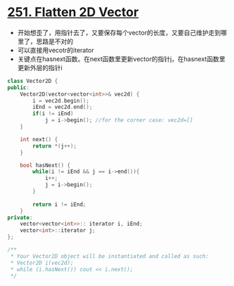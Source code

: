 # [251. Flatten 2D Vector](https://leetcode.com/problems/flatten-2d-vector/#/description)
* 开始想歪了，用指针去了，又要保存每个vector的长度，又要自己维护走到哪里了，思路是不对的
* 可以直接用vecotr的iterator
* 关键点在hasnext函数。在next函数里更新vector的指针j，在hasnext函数里更新外层的指针i

```C++
class Vector2D {
public:
    Vector2D(vector<vector<int>>& vec2d) {
        i = vec2d.begin();
        iEnd = vec2d.end();
        if(i != iEnd)
            j = i->begin(); //for the corner case: vec2d=[]
    }

    int next() {
        return *(j++);
    }

    bool hasNext() {
        while(i != iEnd && j == i->end()){
            i++;
            j = i->begin();
        }
        
        return i != iEnd;
    }
private:
    vector<vector<int>>:: iterator i, iEnd;
    vector<int>::iterator j;
};

/**
 * Your Vector2D object will be instantiated and called as such:
 * Vector2D i(vec2d);
 * while (i.hasNext()) cout << i.next();
 */
```
